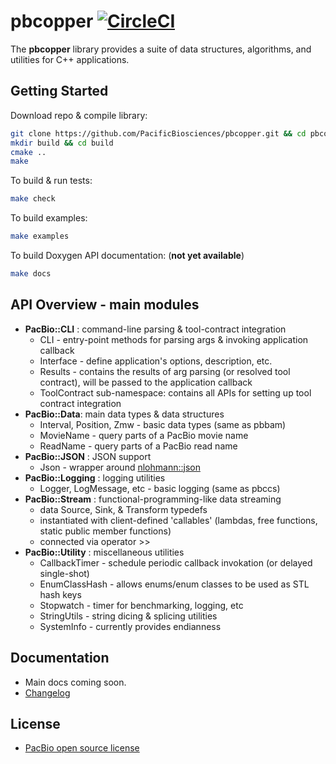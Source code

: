# pbcopper [![CircleCI](https://circleci.com/gh/PacificBiosciences/pbcopper.svg?style=svg&circle-token=4fe4468113a44b8b76019c901f1b6930ef26944b)](https://circleci.com/gh/PacificBiosciences/pbcopper)

The **pbcopper** library provides a suite of data structures, algorithms, and utilities 
for C++ applications. 

## Getting Started

Download repo & compile library:

```sh
git clone https://github.com/PacificBiosciences/pbcopper.git && cd pbcopper
mkdir build && cd build
cmake ..
make
```
 
To build & run tests:

```sh
make check
```

To build examples:

```sh
make examples
```

To build Doxygen API documentation: (**not yet available**)

```sh
make docs
```

## API Overview - main modules 

- **PacBio::CLI** : command-line parsing & tool-contract integration
  - CLI - entry-point methods for parsing args & invoking application callback
  - Interface - define application's options, description, etc.
  - Results - contains the results of arg parsing (or resolved tool contract), will be passed to the application callback
  - ToolContract sub-namespace: contains all APIs for setting up tool contract integration
- **PacBio::Data**: main data types & data structures
  - Interval, Position, Zmw - basic data types (same as pbbam)
  - MovieName - query parts of a PacBio movie name
  - ReadName - query parts of a PacBio read name
- **PacBio::JSON** : JSON support
  - Json - wrapper around [nlohmann::json](https://github.com/nlohmann/json) 
- **PacBio::Logging** : logging utilities
  - Logger, LogMessage, etc - basic logging (same as pbccs)
- **PacBio::Stream** : functional-programming-like data streaming
  - data Source, Sink, & Transform typedefs
  - instantiated with client-defined 'callables' (lambdas, free functions, static public member functions)
  - connected via operator >> 
- **PacBio::Utility** : miscellaneous utilities
  - CallbackTimer - schedule periodic callback invokation (or delayed single-shot)
  - EnumClassHash - allows enums/enum classes to be used as STL hash keys
  - Stopwatch - timer for benchmarking, logging, etc
  - StringUtils - string dicing & splicing utilities
  - SystemInfo - currently provides endianness 

##  Documentation

  - Main docs coming soon.
  - [Changelog](https://github.com/PacificBiosciences/pbcopper/blob/master/CHANGELOG.md)

## License

 - [PacBio open source license](https://github.com/PacificBiosciences/pbcopper/blob/master/LICENSE.txt)
